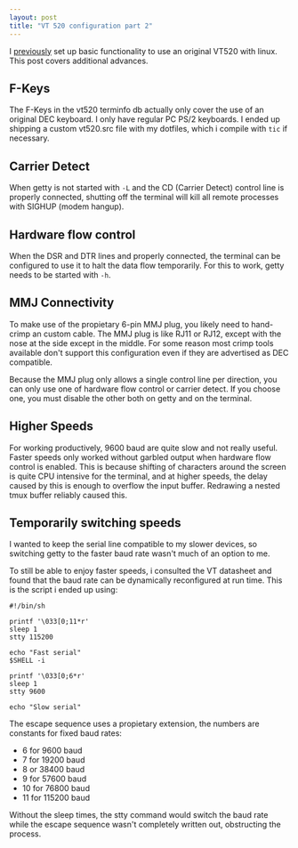```yaml
---
layout: post
title: "VT 520 configuration part 2"
---
```


I [previously](/2019/12/24/linux-vt520.html) set up basic functionality to use an original VT520 with linux.
This post covers additional advances.

## F-Keys

The F-Keys in the vt520 terminfo db actually only cover the use of an original DEC keyboard.
I only have regular PC PS/2 keyboards.
I ended up shipping a custom vt520.src file with my dotfiles, which i compile with `tic` if necessary.

## Carrier Detect

When getty is not started with `-L` and the CD (Carrier Detect) control line is properly connected, shutting off the terminal will kill all remote processes with SIGHUP (modem hangup).

## Hardware flow control

When the DSR and DTR lines and properly connected, the terminal can be configured to use it to halt the data flow temporarily.
For this to work, getty needs to be started with `-h`.

## MMJ Connectivity

To make use of the propietary 6-pin MMJ plug, you likely need to hand-crimp an custom cable.
The MMJ plug is like RJ11 or RJ12, except with the nose at the side except in the middle.
For some reason most crimp tools available don't support this configuration even if they are advertised as DEC compatible.

Because the MMJ plug only allows a single control line per direction, you can only use one of hardware flow control or carrier detect.
If you choose one, you must disable the other both on getty and on the terminal.

## Higher Speeds

For working productively, 9600 baud are quite slow and not really useful.
Faster speeds only worked without garbled output when hardware flow control is enabled.
This is because shifting of characters around the screen is quite CPU intensive for the terminal, and at higher speeds, the delay caused by this is enough to overflow the input buffer.
Redrawing a nested tmux buffer reliably caused this.

## Temporarily switching speeds

I wanted to keep the serial line compatible to my slower devices, so switching getty to the faster baud rate wasn't much of an option to me.

To still be able to enjoy faster speeds, i consulted the VT datasheet and found that the baud rate can be dynamically reconfigured at run time.
This is the script i ended up using:

```
#!/bin/sh

printf '\033[0;11*r'
sleep 1
stty 115200

echo "Fast serial"
$SHELL -i

printf '\033[0;6*r'
sleep 1
stty 9600

echo "Slow serial"
```

The escape sequence uses a propietary extension, the numbers are constants for fixed baud rates:

- 6 for 9600 baud
- 7 for 19200 baud
- 8 or 38400 baud
- 9 for 57600 baud
- 10 for 76800 baud
- 11 for 115200 baud

Without the sleep times, the stty command would switch the baud rate while the escape sequence wasn't completely written out, obstructing the process.
